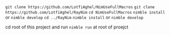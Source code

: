 
`git clone https://github.com/LotfiAghel/NimUseFullMacros`
`git clone https://github.com/LotfiAghel/RayNim`
`cd NimUseFullMacros`
`nimble install`  or `nimble develop`
`cd ../RayNim`
`nimble install`  or `nimble develop`


cd root of this project  and run
`nimble run` at root of proejct
